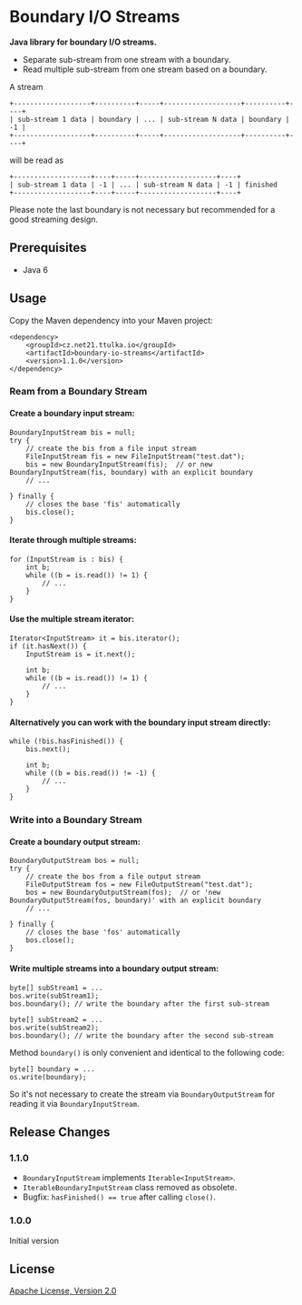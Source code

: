 # Boundary I/O Streams

**Java library for boundary I/O streams.**

- Separate sub-stream from one stream with a boundary.
- Read multiple sub-stream from one stream based on a boundary.

A stream
```
+-------------------+----------+-----+-------------------+----------+----+
| sub-stream 1 data | boundary | ... | sub-stream N data | boundary | -1 |  
+-------------------+----------+-----+-------------------+----------+----+
```
will be read as
```
+-------------------+----+-----+-------------------+----+
| sub-stream 1 data | -1 | ... | sub-stream N data | -1 | finished 
+-------------------+----+-----+-------------------+----+
```

Please note the last boundary is not necessary but recommended for a good streaming design.

## Prerequisites
- Java 6

## Usage

Copy the Maven dependency into your Maven project:
```
<dependency>
    <groupId>cz.net21.ttulka.io</groupId>
    <artifactId>boundary-io-streams</artifactId>
    <version>1.1.0</version>
</dependency>
```

### Ream from a Boundary Stream

#### Create a boundary input stream:
```
BoundaryInputStream bis = null;
try {
    // create the bis from a file input stream
    FileInputStream fis = new FileInputStream("test.dat");
    bis = new BoundaryInputStream(fis);  // or new BoundaryInputStream(fis, boundary) with an explicit boundary
    // ...

} finally {
    // closes the base 'fis' automatically
    bis.close();
}
```

#### Iterate through multiple streams:
```
for (InputStream is : bis) {
    int b;
    while ((b = is.read()) != 1) {
        // ...
    }
}
```

#### Use the multiple stream iterator:
```
Iterator<InputStream> it = bis.iterator();
if (it.hasNext()) {
    InputStream is = it.next();
    
    int b;
    while ((b = is.read()) != 1) {
        // ...
    }
}
```

#### Alternatively you can work with the boundary input stream directly:
```
while (!bis.hasFinished()) {
    bis.next();
    
    int b;
    while ((b = bis.read()) != -1) {
        // ...
    }
}
```

### Write into a Boundary Stream

#### Create a boundary output stream:
```
BoundaryOutputStream bos = null;
try {
    // create the bos from a file output stream 
    FileOutputStream fos = new FileOutputStream("test.dat");
    bos = new BoundaryOutputStream(fos);  // or 'new BoundaryOutputStream(fos, boundary)' with an explicit boundary  
    // ...

} finally {
    // closes the base 'fos' automatically
    bos.close();
}
```

#### Write multiple streams into a boundary output stream:
```
byte[] subStream1 = ...
bos.write(subStream1);
bos.boundary(); // write the boundary after the first sub-stream

byte[] subStream2 = ...
bos.write(subStream2);
bos.boundary(); // write the boundary after the second sub-stream
```

Method `boundary()` is only convenient and identical to the following code:
```
byte[] boundary = ...
os.write(boundary);
```
So it's not necessary to create the stream via `BoundaryOutputStream` for reading it via `BoundaryInputStream`.

## Release Changes

### 1.1.0
- `BoundaryInputStream` implements `Iterable<InputStream>`.
- `IterableBoundaryInputStream` class removed as obsolete.
- Bugfix: `hasFinished() == true` after calling `close()`.

### 1.0.0
Initial version

## License

[Apache License, Version 2.0](http://www.apache.org/licenses/LICENSE-2.0)